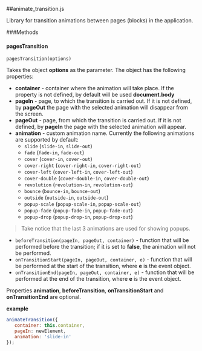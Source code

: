 ##animate_transition.js

Library for transition animations between pages (blocks) in the application.

###Methods

#### pagesTransition

	pagesTransition(options)
	
Takes the object **options** as the parameter. The object has the following properties:

* **container** - container where the animation will take  place. If the property is not defined, by default will be used **document.body** 
* **pageIn** - page, to which the transition is carried out. If it is not defined, by **pageOut** the page with the selected animation will  disappear from the screen.
* **pageOut** - page, from which the transition is carried out. If it is not defined, by **pageIn** the page with the selected animation will appear.
* **animation** - custom animation name. Currently the following animations are supported by default:
	- `slide` (`slide-in`, `slide-out`)
	- `fade` (`fade-in`, `fade-out`)
	- `cover` (`cover-in`, `cover-out`)
	- `cover-right` (`cover-right-in`, `cover-right-out`)
	- `cover-left` (`cover-left-in`, `cover-left-out`)
	- `cover-double` (`cover-double-in`, `cover-double-out`)
	- `revolution` (`revolution-in`, `revolution-out`)
	- `bounce` (`bounce-in`, `bounce-out`)
	- `outside` (`outside-in`, `outside-out`)
	- `popup-scale` (`popup-scale-in`, `popup-scale-out`)
	- `popup-fade` (`popup-fade-in`, `popup-fade-out`)
	- `popup-drop` (`popup-drop-in`, `popup-drop-out`)

>Take notice that the last 3 animations are used for showing popups.  

* `beforeTransition(pageIn, pageOut, container)` - function that will be performed before the transition; if it is set to **false**, the animation will not be performed.
* `onTransitionStart(pageIn, pageOut, container, e)` - function that will be performed at the start of the transition, where **е** is the event object.
* `onTransitionEnd(pageIn, pageOut, container, e)` - function that will be performed at the end of the transition, where **е** is the event object.

Properties **animation**, **beforeTransition**, **onTransitionStart** and **onTransitionEnd** are optional.

**example**
```javascript
animateTransition({
   container: this.container,
   pageIn: newElement,
   animation: 'slide-in'
});
```